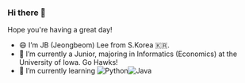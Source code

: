 ### Hi there 👋
Hope you're having a great day!
- 😄 I’m JB (Jeongbeom) Lee from S.Korea 🇰🇷.
- 🏫 I’m currently a Junior, majoring in Informatics (Economics) at the University of Iowa. Go Hawks!
- 🌱 I’m currently learning ![Python](https://img.shields.io/badge/python-3670A0?style=for-the-badge&logo=python&logoColor=ffdd54)![Java](https://img.shields.io/badge/java-%23ED8B00.svg?style=for-the-badge&logo=java&logoColor=white) 



<!--
**jeongbeom98/jeongbeom98** is a ✨ _special_ ✨ repository because its `README.md` (this file) appears on your GitHub profile.

Here are some ideas to get you started:

- 🔭 I’m currently working on ...

- 👯 I’m looking to collaborate on ...
- 🤔 I’m looking for help with ...
- 💬 Ask me about ...
- 📫 How to reach me: ...
- 😄 Pronouns: ...
- ⚡ Fun fact: ...
-->
